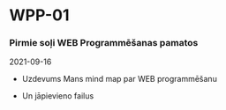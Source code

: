 # WPP-01
### Pirmie soļi WEB Programmēšanas pamatos

2021-09-16

* Uzdevums
 Mans mind map par WEB programmēšanu
 
* Un jāpievieno failus
